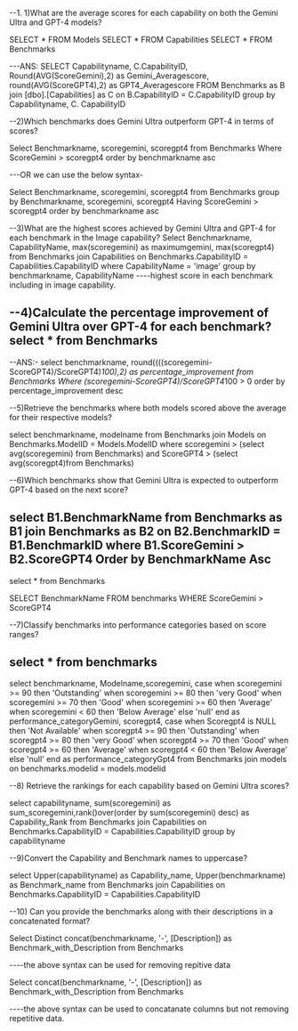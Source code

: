 
--1. 1)What are the average scores for each capability on both the Gemini Ultra and GPT-4 models?

SELECT * FROM Models
SELECT * FROM Capabilities
SELECT * FROM Benchmarks

---ANS:
SELECT Capabilityname, C.CapabilityID, Round(AVG(ScoreGemini),2) as Gemini_Averagescore, 
round(AVG(ScoreGPT4),2) as GPT4_Averagescore 
FROM Benchmarks as B
join
[dbo].[Capabilities] as C
on
B.CapabilityID = C.CapabilityID
group by Capabilityname, C. CapabilityID

--2)Which benchmarks does Gemini Ultra outperform GPT-4 in terms of scores?

Select Benchmarkname, scoregemini, scoregpt4 
from Benchmarks
Where ScoreGemini > scoregpt4
order by benchmarkname asc

---OR we can use the below syntax-

Select Benchmarkname, scoregemini, scoregpt4 
from Benchmarks
group by Benchmarkname, scoregemini, scoregpt4 
Having ScoreGemini > scoregpt4
order by benchmarkname asc


--3)What are the highest scores achieved by Gemini Ultra and GPT-4 for each benchmark in the Image capability?
Select Benchmarkname, CapabilityName, max(scoregemini) as maximumgemini, max(scoregpt4) from Benchmarks
join
Capabilities
on
Benchmarks.CapabilityID = Capabilities.CapabilityID
where CapabilityName = 'image'
group by benchmarkname, CapabilityName ----highest score in each benchmark including in image capability.

--4)Calculate the percentage improvement of Gemini Ultra over GPT-4 for each benchmark?
select * from Benchmarks
-------------------------------
--ANS:-
select benchmarkname, round((((scoregemini-ScoreGPT4)/ScoreGPT4)*100),2)
as percentage_improvement 
from Benchmarks
Where (scoregemini-ScoreGPT4)/ScoreGPT4*100 > 0
order by percentage_improvement desc



--5)Retrieve the benchmarks where both models scored above the average for their respective models?

select benchmarkname, modelname from Benchmarks
join
Models
on
Benchmarks.ModelID = Models.ModelID
where scoregemini > (select avg(scoregemini) from Benchmarks) and 
ScoreGPT4 > (select avg(scoregpt4)from Benchmarks)


--6)Which benchmarks show that Gemini Ultra is expected to outperform GPT-4 based on the next score?

select B1.BenchmarkName from Benchmarks as B1
join
Benchmarks as B2
on
B2.BenchmarkID = B1.BenchmarkID
where B1.ScoreGemini > B2.ScoreGPT4 
Order by BenchmarkName Asc
------------------------------------
select * from Benchmarks

SELECT BenchmarkName
FROM benchmarks
WHERE ScoreGemini > ScoreGPT4

--7)Classify benchmarks into performance categories based on score ranges?

select * from benchmarks
--------------------------------
select benchmarkname, Modelname,scoregemini,
case
when scoregemini >= 90 then 'Outstanding' 
when scoregemini >= 80 then 'very Good'
when scoregemini >= 70 then 'Good'
when scoregemini >= 60 then 'Average'
when scoregemini < 60 then 'Below Average'
else 'null'
end
as performance_categoryGemini,
scoregpt4,
case
when Scoregpt4 is NULL then 'Not Available'
when scoregpt4 >= 90 then 'Outstanding'
when scoregpt4 >= 80 then 'very Good'
when scoregpt4 >= 70 then 'Good'
when scoregpt4 >= 60 then 'Average'
when scoregpt4 < 60 then 'Below Average'
else 'null'
end as performance_categoryGpt4
from Benchmarks
join
models
on
benchmarks.modelid = models.modelid

--8) Retrieve the rankings for each capability based on Gemini Ultra scores?

select capabilityname, sum(scoregemini) as sum_scoregemini,rank()over(order by sum(scoregemini) desc)
as Capability_Rank
from Benchmarks
join
Capabilities
on
Benchmarks.CapabilityID = Capabilities.CapabilityID
group by capabilityname

--9)Convert the Capability and Benchmark names to uppercase?

select Upper(capabilityname) as Capability_name, Upper(benchmarkname) as Benchmark_name from Benchmarks
join
Capabilities
on
Benchmarks.CapabilityID = Capabilities.CapabilityID

--10) Can you provide the benchmarks along with their descriptions in a concatenated format?

Select Distinct concat(benchmarkname, '-', [Description]) as Benchmark_with_Description from Benchmarks

----the above syntax can be used for removing repitive data

Select concat(benchmarkname, '-', [Description]) as Benchmark_with_Description from Benchmarks

----the above syntax can be used to concatanate columns but not removing repetitive data.

